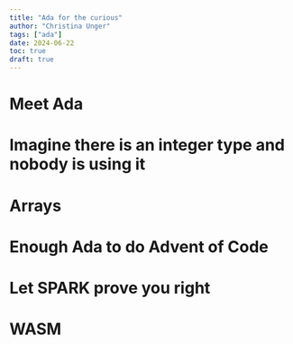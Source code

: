 ```yaml
---
title: "Ada for the curious"
author: "Christina Unger"
tags: ["ada"]
date: 2024-06-22
toc: true
draft: true
---
```


# Meet Ada

# Imagine there is an integer type and nobody is using it

# Arrays

# Enough Ada to do Advent of Code

# Let SPARK prove you right

# WASM

